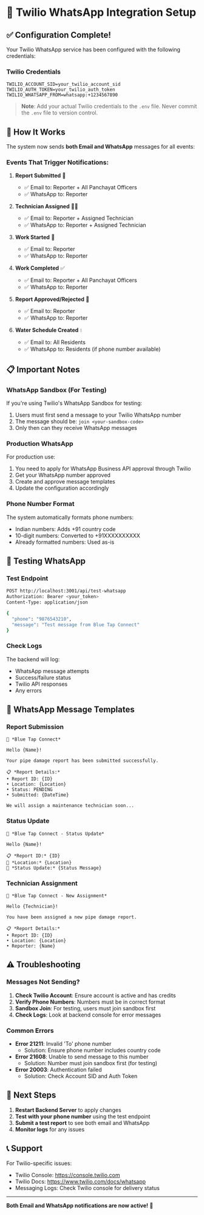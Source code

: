 # 📱 Twilio WhatsApp Integration Setup

## ✅ Configuration Complete!

Your Twilio WhatsApp service has been configured with the following credentials:

### Twilio Credentials
```env
TWILIO_ACCOUNT_SID=your_twilio_account_sid
TWILIO_AUTH_TOKEN=your_twilio_auth_token
TWILIO_WHATSAPP_FROM=whatsapp:+1234567890
```

> **Note**: Add your actual Twilio credentials to the `.env` file. Never commit the `.env` file to version control.

## 🚀 How It Works

The system now sends **both Email and WhatsApp** messages for all events:

### Events That Trigger Notifications:

1. **Report Submitted** 📝
   - ✅ Email to: Reporter + All Panchayat Officers
   - ✅ WhatsApp to: Reporter

2. **Technician Assigned** 👨‍🔧
   - ✅ Email to: Reporter + Assigned Technician
   - ✅ WhatsApp to: Reporter + Assigned Technician

3. **Work Started** 🔧
   - ✅ Email to: Reporter
   - ✅ WhatsApp to: Reporter

4. **Work Completed** ✅
   - ✅ Email to: Reporter + All Panchayat Officers
   - ✅ WhatsApp to: Reporter

5. **Report Approved/Rejected** 🎯
   - ✅ Email to: Reporter
   - ✅ WhatsApp to: Reporter

6. **Water Schedule Created** 💧
   - ✅ Email to: All Residents
   - ✅ WhatsApp to: Residents (if phone number available)

## 📋 Important Notes

### WhatsApp Sandbox (For Testing)
If you're using Twilio's WhatsApp Sandbox for testing:
1. Users must first send a message to your Twilio WhatsApp number
2. The message should be: `join <your-sandbox-code>`
3. Only then can they receive WhatsApp messages

### Production WhatsApp
For production use:
1. You need to apply for WhatsApp Business API approval through Twilio
2. Get your WhatsApp number approved
3. Create and approve message templates
4. Update the configuration accordingly

### Phone Number Format
The system automatically formats phone numbers:
- Indian numbers: Adds +91 country code
- 10-digit numbers: Converted to +91XXXXXXXXXX
- Already formatted numbers: Used as-is

## 🔧 Testing WhatsApp

### Test Endpoint
```bash
POST http://localhost:3001/api/test-whatsapp
Authorization: Bearer <your_token>
Content-Type: application/json

{
  "phone": "9876543210",
  "message": "Test message from Blue Tap Connect"
}
```

### Check Logs
The backend will log:
- WhatsApp message attempts
- Success/failure status
- Twilio API responses
- Any errors

## 📱 WhatsApp Message Templates

### Report Submission
```
🔧 *Blue Tap Connect*

Hello {Name}!

Your pipe damage report has been submitted successfully.

📋 *Report Details:*
• Report ID: {ID}
• Location: {Location}
• Status: PENDING
• Submitted: {DateTime}

We will assign a maintenance technician soon...
```

### Status Update
```
🔧 *Blue Tap Connect - Status Update*

Hello {Name}!

📋 *Report ID:* {ID}
📍 *Location:* {Location}
🔄 *Status Update:* {Status Message}
```

### Technician Assignment
```
🔧 *Blue Tap Connect - New Assignment*

Hello {Technician}!

You have been assigned a new pipe damage report.

📋 *Report Details:*
• Report ID: {ID}
• Location: {Location}
• Reporter: {Name}
```

## ⚠️ Troubleshooting

### Messages Not Sending?
1. **Check Twilio Account**: Ensure account is active and has credits
2. **Verify Phone Numbers**: Numbers must be in correct format
3. **Sandbox Join**: For testing, users must join sandbox first
4. **Check Logs**: Look at backend console for error messages

### Common Errors
- **Error 21211**: Invalid 'To' phone number
  - Solution: Ensure phone number includes country code
- **Error 21608**: Unable to send message to this number
  - Solution: Number must join sandbox first (for testing)
- **Error 20003**: Authentication failed
  - Solution: Check Account SID and Auth Token

## 🎯 Next Steps

1. **Restart Backend Server** to apply changes
2. **Test with your phone number** using the test endpoint
3. **Submit a test report** to see both email and WhatsApp
4. **Monitor logs** for any issues

## 📞 Support

For Twilio-specific issues:
- Twilio Console: https://console.twilio.com
- Twilio Docs: https://www.twilio.com/docs/whatsapp
- Messaging Logs: Check Twilio console for delivery status

---

**Both Email and WhatsApp notifications are now active!** 🎉
